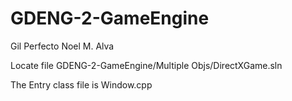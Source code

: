 # GDENG-2-GameEngine

Gil Perfecto Noel M. Alva

Locate file GDENG-2-GameEngine/Multiple Objs/DirectXGame.sln

The Entry class file is Window.cpp
